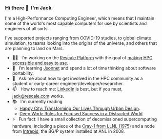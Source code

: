 ### Hi there 👋 &nbsp;I'm Jack

I'm a High-Performance Computing Engineer, which means that I maintain some of the world's most capable computers for use by scientists and engineers of all sorts. 

I've supported projects ranging from COVID-19 studies, to global climate simulation, to teams looking into the origins of the universe, and others that are planning to land on Mars.

- 👨‍💻 &nbsp; I’m working on the [Rescale Platform](https://www.rescale.com/) with the goal of [making HPC accessible and easy to use](https://about.rescale.com/rs/285-WFD-495/images/Rescale_Platform_Data_Sheet.pdf).
- 🌱 &nbsp; I’m learning [Jsonnet](https://jsonnet.org/) and spend a lot of time thinking about software portability.
- 💬 &nbsp; Ask me about how to get involved in the HPC community as a student or early-career engineer/developer/researcher.
- 📫 &nbsp; How to reach me: [LinkedIn](https://www.linkedin.com/in/jackcmorrison/) is best, but if you must, jack@rescale.com works.
- 📚 &nbsp; I'm currently reading
    - [Happy City: Transforming Our Lives Through Urban Design](https://thehappycity.com/the-book/).
    - [Deep Work: Rules for Focused Success in a Distracted World](https://www.calnewport.com/books/deep-work/)
- ⚡ &nbsp; Fun fact: I have a small collection of decomissioned supercomputing hardware, including a piece of the [Cray-1 from LLNL (1975)](https://www.computerhistory.org/collections/catalog/102675086) and a node from [Intrepid](https://www.top500.org/system/176322/), the BG/P system installed at ANL in 2008. 
